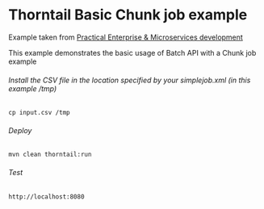 Thorntail Basic Chunk job example
=====================================

Example taken from [Practical Enterprise & Microservices development](http://www.itbuzzpress.com/ebooks/java-ee-7-development-on-wildfly.html)

This example demonstrates the basic usage of Batch API with a Chunk job example

###### Install the CSV file in the location specified by your simplejob.xml (in this example /tmp) 
```shell
cp input.csv /tmp
```
###### Deploy
```shell
mvn clean thorntail:run
```
###### Test
```shell
http://localhost:8080 
```
 
 


